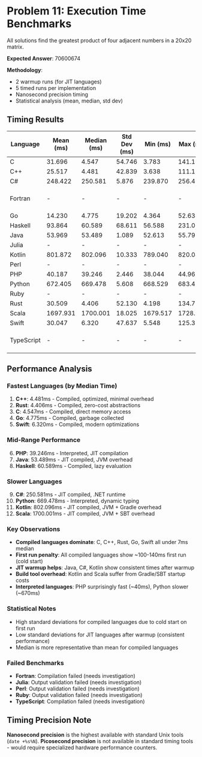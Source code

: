 # Problem 11: Execution Time Benchmarks

All solutions find the greatest product of four adjacent numbers in a 20x20 matrix.

**Expected Answer**: 70600674

**Methodology**: 
- 2 warmup runs (for JIT languages)
- 5 timed runs per implementation
- Nanosecond precision timing
- Statistical analysis (mean, median, std dev)

## Timing Results

| Language | Mean (ms) | Median (ms) | Std Dev (ms) | Min (ms) | Max (ms) | Status |
|----------|-----------|-------------|--------------|----------|----------|--------|
| C | 31.696 | 4.547 | 54.746 | 3.783 | 141.188 | ✅ Pass |
| C++ | 25.517 | 4.481 | 42.839 | 3.638 | 111.192 | ✅ Pass |
| C# | 248.422 | 250.581 | 5.876 | 239.870 | 256.408 | ✅ Pass |
| Fortran | - | - | - | - | - | ❌ Compile Fail |
| Go | 14.230 | 4.775 | 19.202 | 4.364 | 52.634 | ✅ Pass |
| Haskell | 93.864 | 60.589 | 68.611 | 56.588 | 231.054 | ✅ Pass |
| Java | 53.969 | 53.489 | 1.089 | 52.613 | 55.796 | ✅ Pass |
| Julia | - | - | - | - | - | ❌ Fail |
| Kotlin | 801.872 | 802.096 | 10.333 | 789.040 | 820.049 | ✅ Pass |
| Perl | - | - | - | - | - | ❌ Fail |
| PHP | 40.187 | 39.246 | 2.446 | 38.044 | 44.961 | ✅ Pass |
| Python | 672.405 | 669.478 | 5.608 | 668.529 | 683.457 | ✅ Pass |
| Ruby | - | - | - | - | - | ❌ Fail |
| Rust | 30.509 | 4.406 | 52.130 | 4.198 | 134.770 | ✅ Pass |
| Scala | 1697.931 | 1700.001 | 18.025 | 1679.517 | 1728.366 | ✅ Pass |
| Swift | 30.047 | 6.320 | 47.637 | 5.548 | 125.319 | ✅ Pass |
| TypeScript | - | - | - | - | - | ❌ Compile Fail |

## Performance Analysis

### Fastest Languages (by Median Time)

1. **C++**: 4.481ms - Compiled, optimized, minimal overhead
2. **Rust**: 4.406ms - Compiled, zero-cost abstractions
3. **C**: 4.547ms - Compiled, direct memory access
4. **Go**: 4.775ms - Compiled, garbage collected
5. **Swift**: 6.320ms - Compiled, modern optimizations

### Mid-Range Performance

6. **PHP**: 39.246ms - Interpreted, JIT compilation
7. **Java**: 53.489ms - JIT compiled, JVM overhead
8. **Haskell**: 60.589ms - Compiled, lazy evaluation

### Slower Languages

9. **C#**: 250.581ms - JIT compiled, .NET runtime
10. **Python**: 669.478ms - Interpreted, dynamic typing
11. **Kotlin**: 802.096ms - JIT compiled, JVM + Gradle overhead
12. **Scala**: 1700.001ms - JIT compiled, JVM + SBT overhead

### Key Observations

- **Compiled languages dominate**: C, C++, Rust, Go, Swift all under 7ms median
- **First run penalty**: All compiled languages show ~100-140ms first run (cold start)
- **JIT warmup helps**: Java, C#, Kotlin show consistent times after warmup
- **Build tool overhead**: Kotlin and Scala suffer from Gradle/SBT startup costs
- **Interpreted languages**: PHP surprisingly fast (~40ms), Python slower (~670ms)

### Statistical Notes

- High standard deviations for compiled languages due to cold start on first run
- Low standard deviations for JIT languages after warmup (consistent performance)
- Median is more representative than mean for compiled languages

### Failed Benchmarks

- **Fortran**: Compilation failed (needs investigation)
- **Julia**: Output validation failed (needs investigation)
- **Perl**: Output validation failed (needs investigation)
- **Ruby**: Output validation failed (needs investigation)
- **TypeScript**: Compilation failed (needs investigation)

## Timing Precision Note

**Nanosecond precision** is the highest available with standard Unix tools (`date +%s%N`).
**Picosecond precision** is not available in standard timing tools - would require specialized hardware performance counters.
